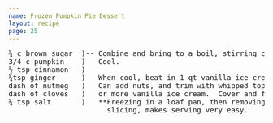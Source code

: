 ```yaml
---
name: Frozen Pumpkin Pie Dessert
layout: recipe
page: 25
---
```


<pre>
¼ c brown sugar  )-- Combine and bring to a boil, stirring constantyl.
3/4 c pumpkin    )   Cool.
½ tsp cinnamon   )
¼tsp ginger      )   When cool, beat in 1 qt vanilla ice cream.
dash of nutmeg   )   Can add nuts, and trim with whipped topping
dash of cloves   )   or more vanilla ice cream.  Cover and freeze.
¼ tsp salt       )   **Freezing in a loaf pan, then removing and
                       slicing, makes serving very easy.
</pre>
